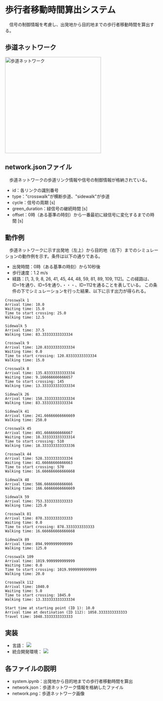 # 歩行者移動時間算出システム
　信号の制御情報を考慮し、出発地から目的地までの歩行者移動時間を算出する。

## 歩道ネットワーク
<img width="315" alt="歩道ネットワーク" src="https://github.com/Git-Yuya/pedestrian-travel-time/assets/84259422/e82e2c94-ae32-47d4-8380-0c90310a28e3">

## network.jsonファイル
　歩道ネットワークの歩道リンク情報や信号の制御情報が格納されている。
 - id：各リンクの識別番号
 - type："crosswalk"が横断歩道、"sidewalk"が歩道
 - cycle：信号の周期 [s]
 - green_duration：緑信号の継続時間 [s]
 - offset：0時（ある基準の時刻）から一番最初に緑信号に変化するまでの時間 [s]

## 動作例
　歩道ネットワークに示す出発地（左上）から目的地（右下）までのシミュレーションの動作例を示す。条件は以下の通りである。
- 出発時間：0時（ある基準の時刻）から10秒後
- 歩行速度：1.2 m/s
- 経路：[1, 3, 9, 8, 26, 41, 45, 44, 48, 59, 81, 89, 109, 112]。この経路は、ID=1を通り、ID=5を通り、・・・、ID=112を通ることを表している。
この条件の下でシミュレーションを行った結果、以下に示す出力が得られる。
```
Crosswalk 1
Arrival time: 10.0
Waiting time: 15.0
Time to start crossing: 25.0
Walking time: 12.5

Sidewalk 5
Arrival time: 37.5
Walking time: 83.33333333333334

Crosswalk 9
Arrival time: 120.83333333333334
Waiting time: 0.0
Time to start crossing: 120.83333333333334
Walking time: 15.0

Crosswalk 8
Arrival time: 135.83333333333334
Waiting time: 9.166666666666657
Time to start crossing: 145
Walking time: 13.333333333333334

Sidewalk 26
Arrival time: 158.33333333333334
Walking time: 83.33333333333334

Sidewalk 41
Arrival time: 241.66666666666669
Walking time: 250.0

Crosswalk 45
Arrival time: 491.6666666666667
Waiting time: 18.333333333333314
Time to start crossing: 510
Walking time: 18.333333333333336

Crosswalk 44
Arrival time: 528.3333333333334
Waiting time: 41.66666666666663
Time to start crossing: 570
Walking time: 16.666666666666668

Sidewalk 48
Arrival time: 586.6666666666666
Walking time: 166.66666666666669

Sidewalk 59
Arrival time: 753.3333333333333
Walking time: 125.0

Crosswalk 81
Arrival time: 878.3333333333333
Waiting time: 0.0
Time to start crossing: 878.3333333333333
Walking time: 16.666666666666668

Sidewalk 89
Arrival time: 894.9999999999999
Walking time: 125.0

Crosswalk 109
Arrival time: 1019.9999999999999
Waiting time: 0.0
Time to start crossing: 1019.9999999999999
Walking time: 20.0

Crosswalk 112
Arrival time: 1040.0
Waiting time: 5.0
Time to start crossing: 1045.0
Walking time: 13.333333333333334

Start time at starting point (ID 1): 10.0
Arrival time at destination (ID 112): 1058.3333333333333
Travel time: 1048.3333333333333
```

## 実装
- 言語：
  <img src="https://img.shields.io/badge/-Python-3776AB.svg?logo=python&style=plastic">
- 統合開発環境：
  <img src="https://img.shields.io/badge/-Colab-F9AB00.svg?logo=google%20colab&style=plastic">

## 各ファイルの説明
- system.ipynb：出発地から目的地までの歩行者移動時間を算出
- network.json：歩道ネットワーク情報を格納したファイル
- network.png：歩道ネットワーク画像
